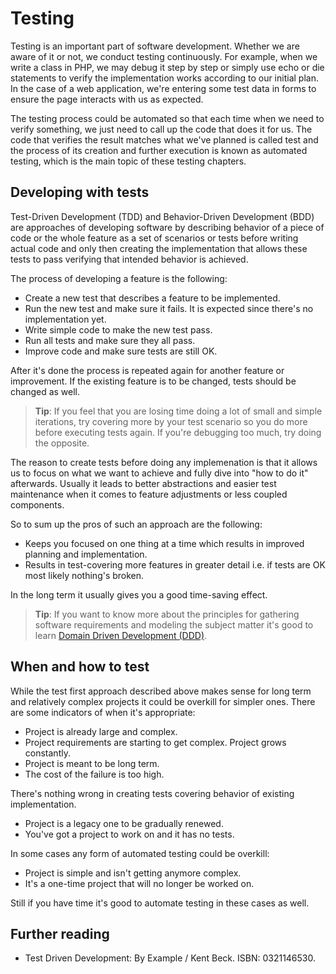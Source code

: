 Testing
=======

Testing is an important part of software development. Whether we are aware of it or not, we conduct testing continuously.
For example, when we write a class in PHP, we may debug it step by step or simply use echo or die statements to verify
the implementation works according to our initial plan. In the case of a web application, we're entering some test data
in forms to ensure the page interacts with us as expected.

The testing process could be automated so that each time when we need to verify something, we just need to call up the code that does it for us. The code that verifies the result matches
what we've planned is called test and the process of its creation and further execution is known as automated testing,
which is the main topic of these testing chapters.


Developing with tests
------------------

Test-Driven Development (TDD) and Behavior-Driven Development (BDD) are approaches of developing
software by describing behavior of a piece of code or the whole feature as a set of scenarios or tests before
writing actual code and only then creating the implementation that allows these tests to pass verifying that intended
behavior is achieved.

The process of developing a feature is the following:

- Create a new test that describes a feature to be implemented.
- Run the new test and make sure it fails. It is expected since there's no implementation yet.
- Write simple code to make the new test pass.
- Run all tests and make sure they all pass.
- Improve code and make sure tests are still OK.

After it's done the process is repeated again for another feature or improvement. If the existing feature is to be changed,
tests should be changed as well.

> **Tip**: If you feel that you are losing time doing a lot of small and simple iterations, try covering more by your
> test scenario so you do more before executing tests again. If you're debugging too much, try doing the opposite.

The reason to create tests before doing any implemenation is that it allows us to focus on what we want to achieve
and fully dive into "how to do it" afterwards. Usually it leads to better abstractions and easier test maintenance when
it comes to feature adjustments or less coupled components.

So to sum up the pros of such an approach are the following:

- Keeps you focused on one thing at a time which results in improved planning and implementation.
- Results in test-covering more features in greater detail i.e. if tests are OK most likely nothing's broken.

In the long term it usually gives you a good time-saving effect.

> **Tip**: If you want to know more about the principles for gathering software requirements and modeling the subject
> matter it's good to learn [Domain Driven Development (DDD)](https://en.wikipedia.org/wiki/Domain-driven_design).

When and how to test
------------------

While the test first approach described above makes sense for long term and relatively complex projects it could be overkill
for simpler ones. There are some indicators of when it's appropriate:

- Project is already large and complex.
- Project requirements are starting to get complex. Project grows constantly.
- Project is meant to be long term.
- The cost of the failure is too high.

There's nothing wrong in creating tests covering behavior of existing implementation.

- Project is a legacy one to be gradually renewed.
- You've got a project to work on and it has no tests.

In some cases any form of automated testing could be overkill:

- Project is simple and isn't getting anymore complex.
- It's a one-time project that will no longer be worked on.

Still if you have time it's good to automate testing in these cases as well.

Further reading
-------------

- Test Driven Development: By Example / Kent Beck. ISBN: 0321146530.
